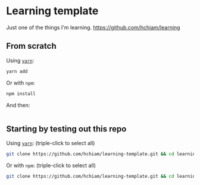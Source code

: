 # Learning template

Just one of the things I'm learning. <https://github.com/hchiam/learning>

<!-- Add reference link(s) here -->

## From scratch

Using [`yarn`](https://github.com/hchiam/learning-yarn):

```bash
yarn add 
```

Or with `npm`:

```bash
npm install 
```

And then:

```bash

```

## Starting by testing out this repo <!-- Replace "template"s and "# and then ..."s in this section -->

Using [`yarn`](https://github.com/hchiam/learning-yarn): (triple-click to select all)

```bash
git clone https://github.com/hchiam/learning-template.git && cd learning-template && yarn; # and then ...
```

Or with `npm`: (triple-click to select all)

```bash
git clone https://github.com/hchiam/learning-template.git && cd learning-template && npm install; # and then ...
```
